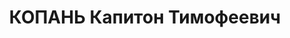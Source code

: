 ---
title: КОПАНЬ Капитон Тимофеевич
description: "Род. в 1892, с. Трушевцы, русский, обр.: низшее, бывший член ВКП(б).\
  \ Проживал: с. Арзгир. Председатель \n  Арестован 28.06.1937. Приговор: ВМН. Расстрелян"
---